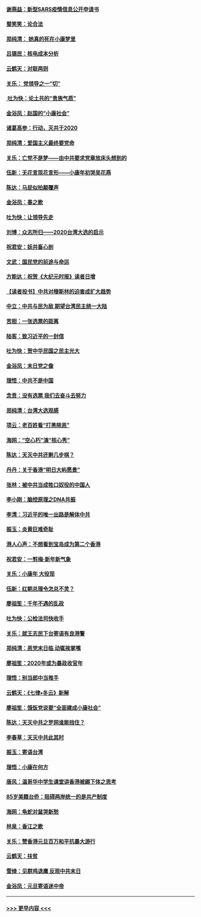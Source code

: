 #### [谢燕益：新型SARS疫情信息公开申请书](../pages/nsc993/n11808840.md?t=01211233) 
#### [蜀笑笑：论合法](../pages/nsc993/n11808064.md?t=01211233) 
#### [郑纯清： 她真的死在小康梦里](../pages/nsc993/n11806623.md?t=01211233) 
#### [吕锡民：核电成本分析](../pages/nsc993/n11806284.md?t=01211233) 
#### [云鹤天：对联两则](../pages/nsc993/n11805957.md?t=01211233) 
#### [关乐： 党领导之一“切”](../pages/nsc993/n11804505.md?t=01211233) 
#### [ 吐为快：论土共的“贵族气质”](../pages/nsc993/n11804490.md?t=01211233) 
#### [金浴凤：赵国的“小康社会”](../pages/nsc993/n11804452.md?t=01211233) 
#### [诸葛高参：行动，灭共于2020](../pages/nsc993/n11804120.md?t=01211233) 
#### [郑纯清：爱国主义最终要党命](../pages/nsc993/n11802197.md?t=01211233) 
#### [关乐：亡党不是梦——由中共要求党章放床头想到的](../pages/nsc993/n11802156.md?t=01211233) 
#### [伍新：无花言现花言形——小康年初哭吴花燕](../pages/nsc993/n11800044.md?t=01211233) 
#### [陈达：马屁似拍颠覆声](../pages/nsc993/n11800010.md?t=01211233) 
#### [金浴凤：春之歌](../pages/nsc993/n11797687.md?t=01211233) 
#### [吐为快：让领导先走](../pages/nsc993/n11797512.md?t=01211233) 
#### [刘博：众志所归——2020台湾大选的启示](../pages/nsc993/n11796878.md?t=01211233) 
#### [祝君安：妖共畜心剖](../pages/nsc993/n11794273.md?t=01211233) 
#### [文武：国民党的前途与命运](../pages/nsc993/n11794198.md?t=01211233) 
#### [方能达：祝贺《大纪元时报》读者日增](../pages/nsc993/n11793807.md?t=01211233) 
#### [【读者投书】中共对穆斯林的迫害成扩大趋势](../pages/nsc993/n11791371.md?t=01211233) 
#### [中立：中共与民为敌 期望台湾民主统一大陆](../pages/nsc993/n11790392.md?t=01211233) 
#### [苦胆：一张选票的距离](../pages/nsc993/n11788914.md?t=01211233) 
#### [陆客：致习近平的一封信](../pages/nsc993/n11788867.md?t=01211233) 
#### [吐为快：贺中华民国之民主光大](../pages/nsc993/n11788618.md?t=01211233) 
#### [金浴凤：末日党之像](../pages/nsc993/n11787475.md?t=01211233) 
#### [理悟：中共不是中国](../pages/nsc993/n11787463.md?t=01211233) 
#### [念贲：没有选票  我们去奋斗去努力](../pages/nsc993/n11787398.md?t=01211233) 
#### [郑纯清：台湾大选观感](../pages/nsc993/n11786210.md?t=01211233) 
#### [项云：老百姓看“打黑除恶”](../pages/nsc993/n11785398.md?t=01211233) 
#### [海网：“空心朽”演“核心秀”](../pages/nsc993/n11783874.md?t=01211233) 
#### [陈达：天灭中共还剩几步棋？](../pages/nsc993/n11783719.md?t=01211233) 
#### [丹丹：关于香港“明日大屿愿景”](../pages/nsc993/n11783273.md?t=01211233) 
#### [张林：被中共当成牲口奴役的中国人](../pages/nsc993/n11782397.md?t=01211233) 
#### [李小刚：脑控原理之DNA共振](../pages/nsc993/n11780962.md?t=01211233) 
#### [李清：习近平的唯一出路是解体中共](../pages/nsc993/n11780866.md?t=01211233) 
#### [振玉：炎黄巨难奇耻](../pages/nsc993/n11779632.md?t=01211233) 
#### [港人心声：不想看到宝岛成为第二个香港](../pages/nsc993/n11778817.md?t=01211233) 
#### [祝君安：一剪梅‧新年新气象](../pages/nsc993/n11776340.md?t=01211233) 
#### [关乐：小康年 大役现](../pages/nsc993/n11774213.md?t=01211233) 
#### [伍新：红朝总理令怎总不灵？](../pages/nsc993/n11770813.md?t=01211233) 
#### [廖祖笙：千年不遇的乱政](../pages/nsc993/n11770373.md?t=01211233) 
#### [吐为快：公检法司快收手](../pages/nsc993/n11770359.md?t=01211233) 
#### [关乐：就王志民下台寄语有良港警](../pages/nsc993/n11769903.md?t=01211233) 
#### [郑纯清：恶党末日临 动辄挨掌嘴](../pages/nsc993/n11769356.md?t=01211233) 
#### [廖祖笙：2020年或为暴政收官年](../pages/nsc993/n11768216.md?t=01211233) 
#### [理悟：别当郎中当推手](../pages/nsc993/n11768243.md?t=01211233) 
#### [云鹤天：《七律▪冬云》新解](../pages/nsc993/n11768204.md?t=01211233) 
#### [廖祖笙：饿饭党说要“全面建成小康社会”](../pages/nsc993/n11767482.md?t=01211233) 
#### [陈达：天灭中共之罗网谁能挡住？](../pages/nsc993/n11767465.md?t=01211233) 
#### [李春草：天灭中共此其时](../pages/nsc993/n11767452.md?t=01211233) 
#### [振玉：寄语台湾](../pages/nsc993/n11767432.md?t=01211233) 
#### [理悟：小康在何方](../pages/nsc993/n11767394.md?t=01211233) 
#### [唐风：温哥华中学生课堂讲香港被踢下体之思考](../pages/nsc993/n11766848.md?t=01211233) 
#### [85岁美籍台侨：阻碍两岸统一的是共产制度](../pages/nsc993/n11765043.md?t=01211233) 
#### [海网：龟蛇对鼠哭新愁](../pages/nsc993/n11764895.md?t=01211233) 
#### [林泉：香江之歌](../pages/nsc993/n11764415.md?t=01211233) 
#### [关乐：赞香港元旦百万和平抗暴大游行](../pages/nsc993/n11764382.md?t=01211233) 
#### [云鹤天：扶贫](../pages/nsc993/n11764245.md?t=01211233) 
#### [雪绮：见群鸡退鹰  反观中共末日](../pages/nsc993/n11762112.md?t=01211233) 
#### [金浴凤：元旦寄语迷中帝](../pages/nsc993/n11761788.md?t=01211233) 

----
#### [ >>> 更早内容 <<< ](../indexes/nsc993-earlier.md)
